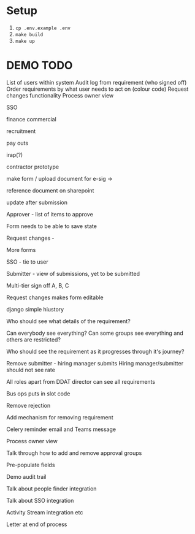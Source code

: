# Setup

1. `cp .env.example .env`
2. `make build`
3. `make up`

# DEMO TODO

List of users within system
Audit log from requirement (who signed off)
Order requirements by what user needs to act on (colour code)
Request changes functionality
Process owner view

SSO

finance
commercial

recruitment

pay outs

irap(?)

contractor prototype

make form / upload document for e-sig ->

reference document on sharepoint

update after submission

Approver - list of items to approve

Form needs to be able to save state

Request changes -

More forms

SSO - tie to user

Submitter - view of submissions, yet to be submitted

Multi-tier sign off A, B, C

Request changes makes form editable

django simple hiustory

Who should see what details of the requirement?

Can everybody see everything?
Can some groups see everything and others are restricted?

Who should see the requirement as it progresses through it's journey?

Remove submitter - hiring manager submits
Hiring manager/submitter should not see rate

All roles apart from DDAT director can see all requirements

Bus ops puts in slot code

Remove rejection

Add mechanism for removing requirement

Celery reminder email and Teams message

Process owner view

Talk through how to add and remove approval groups

Pre-populate fields

Demo audit trail

Talk about people finder integration

Talk about SSO integration

Activity Stream integration etc

Letter at end of process
